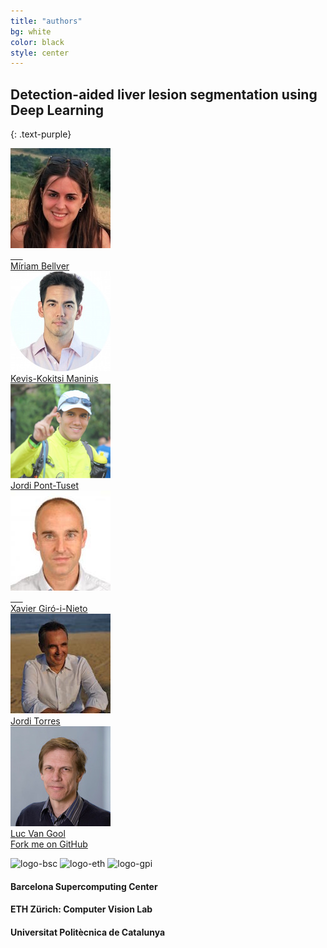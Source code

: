 ```yaml
---
title: "authors"
bg: white
color: black
style: center
---
```


## Detection-aided liver lesion segmentation using Deep Learning
{: .text-purple}

<div class="author">
    <a href="https://imatge.upc.edu/web/people/miriam-bellver" target="_blank">
      <div class="authorphoto"><img src="./assets/authors/MiriamBellver160x160.jpg"></div>
      <div>Míriam Bellver</div>
    </a>
</div>
<div class="author">
    <a href="http://www.vision.ee.ethz.ch/~kmaninis/" target="_blank">
      <div class="authorphoto"><img src="./assets/authors/KManinis160x160.jpg"></div>
      <div>Kevis-Kokitsi Maninis</div>
    </a>
</div>
<div class="author">
    <a href="http://jponttuset.cat/publications/" target="_blank">
      <div class="authorphoto"><img src="./assets/authors/JordiPont160x160.png"></div>
      <div>Jordi Pont-Tuset</div>
    </a>
</div>
<div class="author">
    <a href=href="https://imatge.upc.edu/web/people/xavier-giro" target="_blank">
      <div class="authorphoto"><img src="./assets/authors/XavierGiro160x160.jpg"></div>
      <div>Xavier Giró-i-Nieto</div>
    </a>
</div>
<div class="author">
    <a href="http://www.jorditorres.org/" target="_blank">
      <div class="authorphoto"><img src="./assets/authors/JordiTorres160x160.jpg"></div>
      <div>Jordi Torres</div>
    </a>
</div>
<div class="author">
    <a href=https://www.vision.ee.ethz.ch/en/members/get_member.cgi?id=1 target="_blank">
      <div class="authorphoto"><img src="./assets/authors/lucvangool160x160.jpg"></div>
      <div>Luc Van Gool</div>
    </a>
</div>

<span id="forkongithub">
  <a href="{{ site.source_link }}" class="bg-blue">
    Fork me on GitHub
  </a>
</span>

![logo-bsc](https://github.com/imatge-upc/medical-2017-liver/blob/master/logos/bsc320x86.jpg?raw=true) 
![logo-eth](https://github.com/imatge-upc/medical-2017-liver/blob/master/logos/ethzurich_smaller.jpeg?raw=true)
![logo-gpi](https://github.com/imatge-upc/medical-2017-liver/blob/master/logos/gpi320x70.png?raw=true)

#### Barcelona Supercomputing Center
#### ETH Zürich: Computer Vision Lab
#### Universitat Politècnica de Catalunya


